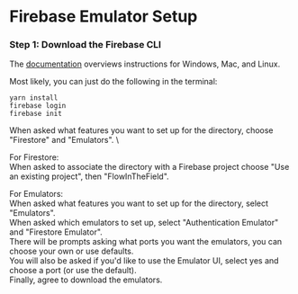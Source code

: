 # Firebase Emulator Setup

### Step 1: Download the Firebase CLI

The [documentation](https://firebase.google.com/docs/cli#install_the_firebase_cli) overviews instructions
for Windows, Mac, and Linux.

Most likely, you can just do the following in the terminal:
```
yarn install
firebase login
firebase init
```
When asked what features you want to set up for the directory, choose "Firestore" and "Emulators". \

For Firestore: \
When asked to associate the directory with a Firebase project choose "Use an existing project", then "FlowInTheField".

For Emulators: \
When asked what features you want to set up for the directory, select "Emulators". \
When asked which emulators to set up, select "Authentication Emulator" and "Firestore Emulator". \
There will be prompts asking what ports you want the emulators, you can choose your own or use defaults. \
You will also be asked if you'd like to use the Emulator UI, select yes and choose a port (or use the default). \
Finally, agree to download the emulators.








